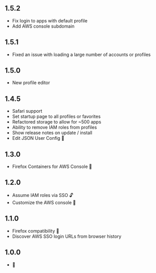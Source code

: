 ## 1.5.2
- Fix login to apps with default profile
- Add AWS console subdomain

## 1.5.1
- Fixed an issue with loading a large number of accounts or profiles

## 1.5.0
- New profile editor

## 1.4.5
- Safari support
- Set startup page to all profiles or favorites
- Refactored storage to allow for ~500 apps
- Ability to remove IAM roles from profiles
- Show release notes on update / install
- Edit JSON User Config 📝

## 1.3.0
- Firefox Containers for AWS Console 🦊

## 1.2.0
- Assume IAM roles via SSO 🔓
- Customize the AWS console 🎨

## 1.1.0
- Firefox compatibility 🦊
- Discover AWS SSO login URLs from browser history

## 1.0.0
- 🎂
